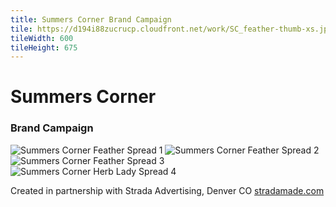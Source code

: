```yaml
---
title: Summers Corner Brand Campaign
tile: https://d194i88zucrucp.cloudfront.net/work/SC_feather-thumb-xs.jpg
tileWidth: 600
tileHeight: 675
---
```


# Summers Corner
### Brand Campaign
![Summers Corner Feather Spread 1](https://d194i88zucrucp.cloudfront.net/work/SC_FeatherSpread1-lg.jpg)
![Summers Corner Feather Spread 2](https://d194i88zucrucp.cloudfront.net/work/SC_FeatherSpread2-lg.jpg)
![Summers Corner Feather Spread 3](https://d194i88zucrucp.cloudfront.net/work/SC_FeatherSpread3-lg.jpg)
![Summers Corner Herb Lady Spread 4](https://d194i88zucrucp.cloudfront.net/work/SC_HerbLadySpread-lg.jpg)

Created in partnership with Strada Advertising, Denver CO [stradamade.com](http://www.stradamade.com)
